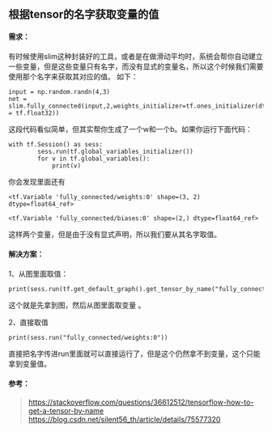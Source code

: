 ﻿##  根据tensor的名字获取变量的值     

#### 需求：   

有时候使用slim这种封装好的工具，或者是在做滑动平均时，系统会帮你自动建立一些变量，但是这些变量只有名字，而没有显式的变量名，所以这个时候我们需要使用那个名字来获取其对应的值。 如下：   

	input = np.random.randn(4,3)
	net = slim.fully_connected(input,2,weights_initializer=tf.ones_initializer(dtype = tf.float32))

这段代码看似简单，但其实帮你生成了一个w和一个b。如果你运行下面代码：  

	with tf.Session() as sess:
		    sess.run(tf.global_variables_initializer())
		    for v in tf.global_variables():
		        print(v)     
你会发现里面还有  

	
	<tf.Variable 'fully_connected/weights:0' shape=(3, 2) dtype=float64_ref>
	
	<tf.Variable 'fully_connected/biases:0' shape=(2,) dtype=float64_ref>    
	
这样两个变量，但是由于没有显式声明，所以我们要从其名字取值。
  
####  解决方案：     

1、从图里面取值：   

	print(sess.run(tf.get_default_graph().get_tensor_by_name("fully_connected/weights:0")))   
这个就是先拿到图，然后从图里面取变量 。   

2、直接取值  

	print(sess.run("fully_connected/weights:0"))    

直接把名字传进run里面就可以直接运行了，但是这个仍然拿不到变量，这个只能拿到变量值。  

####  参考：

> https://stackoverflow.com/questions/36612512/tensorflow-how-to-get-a-tensor-by-name    
> https://blog.csdn.net/silent56_th/article/details/75577320


